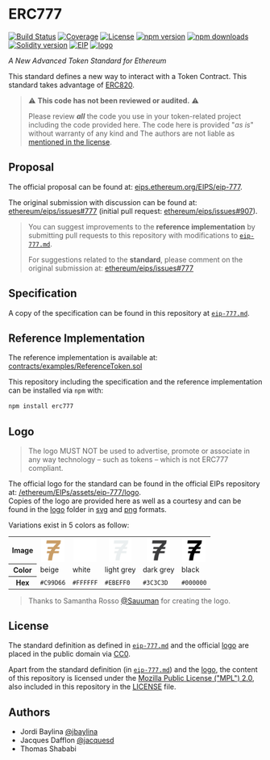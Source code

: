 # ERC777
[![Build Status](https://img.shields.io/circleci/project/github/jacquesd/ERC777/master.svg?style=flat-square&maxAge=3600 )](https://circleci.com/gh/jacquesd/ERC777)
[![Coverage](https://img.shields.io/codecov/c/github/jacquesd/ERC777/master.svg?style=flat-square&maxAge=3600)](https://codecov.io/gh/jacquesd/ERC777)
[![License](https://img.shields.io/github/license/jacquesd/ERC777.svg?style=flat-square&maxAge=3600)](https://github.com/jacquesd/ERC777/blob/master/LICENSE)
[![npm version](https://img.shields.io/npm/v/erc777.svg?style=flat-square&maxAge=3600)](https://www.npmjs.com/package/erc777)
[![npm downloads](https://img.shields.io/npm/dt/erc777.svg?style=flat-square&maxAge=3600)](https://www.npmjs.com/package/erc777)
[![Solidity version](https://img.shields.io/badge/dynamic/json.svg?style=flat-square&maxAge=3600&label=Solidity&url=https%3A%2F%2Fraw.githubusercontent.com%2Fjacquesd%2FERC777%2Fmaster%2Fpackage-lock.json&query=%24.dependencies.solc.version&colorB=ff69b4&prefix=v)](https://solidity.readthedocs.io/en/v0.4.21/installing-solidity.html)
[![EIP](https://img.shields.io/badge/EIP-777-lightgrey.svg?style=flat-square&maxAge=3600)](https://eips.ethereum.org/EIPS/eip-777)
[![logo](https://img.shields.io/badge/-logo-C99D66.svg?style=flat-square&maxAge=3600&colorA=grey&logo=data:image/svg+xml;utf8,%253Csvg%2520xmlns='http://www.w3.org/2000/svg'%2520viewBox='0%25200%2520595.3%2520841.9'%253E%253Cpath%2520d='M410.1%2520329.9c20%25200%252039.1.1%252058.3-.1%25204.2%25200%25205.6.4%25204.8%25205.3-2.5%252014.1-4.4%252028.3-6.3%252042.5-.5%25203.6-2%25204.5-5.5%25204.5-28.3-.1-56.7%25200-85-.2-4%25200-6.2%25201.3-8.3%25204.6-9.6%252014.8-18.6%252030-26.7%252045.6-.5%25201-.9%25202.1-1.6%25203.7h5.9c35.5%25200%252071%2520.1%2520106.5-.1%25204.5%25200%25206.3.2%25205.3%25205.8-2.7%252014.2-4.6%252028.6-6.4%252043-.6%25204.4-2.1%25205.6-6.6%25205.6-41.2-.2-82.3-.1-123.5-.2-3.6%25200-5.1%25201.1-6.2%25204.5-13.7%252038.9-22.8%252078.9-28.7%2520119.6-2.8%252019.1-5.9%252038.2-8.6%252057.3-.5%25203.4-1.8%25203.8-4.7%25203.8-31.8-.1-63.7%25200-95.5-.1-1.5%25200-4.1%25201.4-3.5-2.6%25207.5-48.5%252013-97.3%252027.4-144.5%25203.8-12.5%25208-24.9%252012.8-37.9h-21.8c-14.7%25200-29.3-.2-44%2520.1-4.1.1-4.6-1.3-4.1-4.9%25202.5-15.4%25204.9-30.9%25207-46.4.5-3.4%25202.3-3%25204.5-3h79c2.2%25200%25204.1%25200%25205.4-2.5%25209.2-17.5%252020-34.1%252031.5-51.4h-5.8c-33.7%25200-67.3-.1-101%2520.1-4.4%25200-5.3-1.2-4.6-5.2%25202.3-14%25204.6-27.9%25206.3-42%2520.6-4.6%25202.5-5%25206.4-5%252044.2.1%252088.3%25200%2520132.5.2%25203.7%25200%25206-1.1%25208.3-4%252023.2-28.6%252048.2-55.6%252074.4-81.6%25201.2-1.2%25202.9-2%25204.4-3-.3-.5-.7-1-1-1.5h-5.3c-83.5%25200-167%25200-250.5.1-3.9%25200-5.7.1-4.8-5.2%25203.8-23.5%25207.1-47.1%252010.3-70.6.5-4.1%25202.5-4.1%25205.7-4.1%252082.3.1%2520164.7%25200%2520247%25200%252035.2%25200%252070.3.1%2520105.5-.1%25203.8%25200%25205%2520.5%25204.3%25204.8-3.7%252023.7-7.1%252047.4-10.4%252071.1-.4%25203-1.8%25205.2-3.9%25207.2-27.1%252026.8-53%252054.8-77.3%252084.3-.5.6-.9%25201.1-1.9%25202.5z'%2520fill='%2523fff'/%253E%253C/svg%253E)](logo)

*A New Advanced Token Standard for Ethereum*

This standard defines a new way to interact with a Token Contract. This standard takes advantage of [ERC820](https://github.com/ethereum/EIPs/issues/820).

> :warning: **This code has not been reviewed or audited.** :warning:
>
> Please review ***all*** the code you use in your token-related project including the code provided here.
> The code here is provided "*as is*" without warranty of any kind and The authors are not liable as [mentioned in the license](https://github.com/jacquesd/ERC777/blob/master/LICENSE#L261-L301).

## Proposal
The official proposal can be found at: [eips.ethereum.org/EIPS/eip-777](https://eips.ethereum.org/EIPS/eip-777).

The original submission with discussion can be found at: [ethereum/eips/issues#777](https://github.com/ethereum/eips/issues/777) (initial pull request: [ethereum/eips/issues#907](https://github.com/ethereum/eips/issues/907)).

> You can suggest improvements to the **reference implementation** by submitting pull requests to this repository with modifications to [`eip-777.md`](eip-777.md).
>
> For suggestions related to the **standard**, please comment on the original submission at: [ethereum/eips/issues#777](https://github.com/ethereum/eips/issues/777)

## Specification

A copy of the specification can be found in this repository at [`eip-777.md`](eip-777.md).

## Reference Implementation
The reference implementation is available at: [contracts/examples/ReferenceToken.sol](contracts/examples/ReferenceToken.sol)

This repository including the specification and the reference implementation can be installed via `npm` with:

``` bash
npm install erc777
```

## Logo

> The logo MUST NOT be used to advertise, promote or associate in any way technology &ndash; such as tokens &ndash; which is not ERC777 compliant.

The official logo for the standard can be found in the official EIPs repository at: [/ethereum/EIPs/assets/eip-777/logo](https://github.com/ethereum/EIPs/tree/master/assets/eip-777/logo).  
Copies of the logo are provided here as well as a courtesy and can be found in the [logo](./logo) folder in [svg](logo/svg) and [png](logo/png) formats.

Variations exist in 5 colors as follow:

<table>
  <tr>
    <th>Image</th>
    <th><img src="logo/png/ERC-777-logo-beige-192px.png?raw=true" height="46px" align="top"></img></th>
    <th><img src="logo/png/ERC-777-logo-white-192px.png?raw=true" height="46px" align="top"></img></th>
    <th><img src="logo/png/ERC-777-logo-light_grey-192px.png?raw=true" height="46px" align="top"></img></th>
    <th><img src="logo/png/ERC-777-logo-dark_grey-192px.png?raw=true" height="46px" align="top"></img></th>
    <th><img src="logo/png/ERC-777-logo-black-192px.png?raw=true" height="46px" align="top"></img></th>
  </tr>
  <tr>
    <th>Color</th>
    <td>beige</td>
    <td>white</td>
    <td>light grey<br></td>
    <td>dark grey<br></td>
    <td>black</td>
  </tr>
  <tr>
    <th>Hex</th>
    <td><code>#C99D66</code></td>
    <td><code>#FFFFFF</code></td>
    <td><code>#EBEFF0</code></td>
    <td><code>#3C3C3D</code></td>
    <td><code>#000000</code></td>
  </tr>
</table>

> Thanks to Samantha Rosso [@Sauuman](https://github.com/Sauuman) for creating the logo.

## License
The standard definition as defined in [`eip-777.md`](eip-777.md) and the official [logo](logo) are placed in the public domain via [CC0](https://creativecommons.org/publicdomain/zero/1.0/).


Apart from the standard definition (in [`eip-777.md`](eip-777.md)) and the [logo](logo), the content of this repository is licensed under the [Mozilla Public License ("MPL") 2.0](http://mozilla.org/MPL/2.0/), also included in this repository in the [LICENSE](LICENSE) file.

## Authors
 - Jordi Baylina [@jbaylina](https://github.com/jbaylina)
 - Jacques Dafflon [@jacquesd](https://github.com/jacquesd)
 - Thomas Shababi
